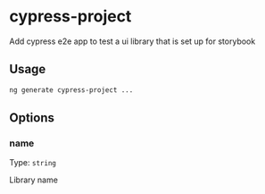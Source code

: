 # cypress-project

Add cypress e2e app to test a ui library that is set up for storybook

## Usage

```bash
ng generate cypress-project ...

```

## Options

### name

Type: `string`

Library name
